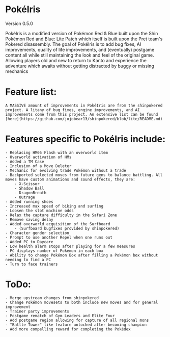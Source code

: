 # PokéIris

Version 0.5.0

PokéIris is a modified version of Pokémon Red & Blue built upon the Shin Pokémon Red and Blue: Lite Patch which itself is built upon the Pret team's Pokered disassembly. The goal of PokéIris is to add bug fixes, AI improvements, quality of life improvements, and (eventually) postgame content all while still maintaining the look and feel of the original game. Allowing players old and new to return to Kanto and experience the adventure which awaits without getting distracted by buggy or missing mechanics


# Feature list:

	A MASSIVE amount of improvements in PokéIris are from the shinpokered project. A litany of bug fixes, engine improvements, and AI improvements come from this project. An extensive list can be found [here](https://github.com/jojobear13/shinpokered/blob/lite/README.md)

# Features specific to PokéIris include:

	- Replacing HM05 Flash with an overworld item
	- Overworld activation of HMs
	- Added a TM Case 
	- Inclusion of a Move Deleter 
	- Mechanic for evolving trade Pokémon without a trade 
	- Backported selected moves from future gens to balance battling. All moves have custom animations and sound effects, they are:
		- X-Scissor 
		- Shadow Ball
		- DragonBreath
		- Outrage
	- Added running shoes 
	- Increased max speed of biking and surfing
	- Loosen the slot machine odds 
	- Relax the capture difficulty in the Safari Zone
	- Remove saving delay 
	- Added overworld acquisition of the Surfboard 
		- (Surfboard bugfixes provided by shinpokered)
	- Character gender selection 
	- Prompt to use another Repel when one runs out 
	- Added PC to Daycare 
	- Low health alarm stops after playing for a few measures 
	- PC displays number of Pokémon in each box 
	- Ability to change Pokémon Box after filling a Pokémon box without needing to find a PC 
	- Turn to face trainers 

# ToDo:

	- Merge upstream changes from shinpokered
	- Change Pokémon movesets to both include new moves and for general improvement 
	- Trainer party improvements 
	- Postgame rematch of Gym Leaders and Elite Four
	- Add postgame region allowing for capture of all regional mons 
	- "Battle Tower" like feature unlocked after becoming champion 
	- Add more compelling reward for completing the Pokédex